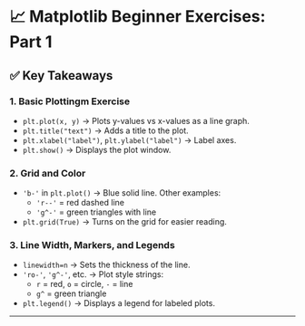 # 📈 Matplotlib Beginner Exercises: Part 1

## ✅ Key Takeaways

### 1. **Basic Plottingm Exercise**

- `plt.plot(x, y)` → Plots y-values vs x-values as a line graph.
- `plt.title("text")` → Adds a title to the plot.
- `plt.xlabel("label")`, `plt.ylabel("label")` → Label axes.
- `plt.show()` → Displays the plot window.

### 2. **Grid and Color**

- `'b-'` in `plt.plot()` → Blue solid line. Other examples:
  - `'r--'` = red dashed line
  - `'g^-'` = green triangles with line
- `plt.grid(True)` → Turns on the grid for easier reading.

### 3. **Line Width, Markers, and Legends**

- `linewidth=n` → Sets the thickness of the line.
- `'ro-'`, `'g^-'`, etc. → Plot style strings:
  - `r` = red, `o` = circle, `-` = line
  - `g^` = green triangle
- `plt.legend()` → Displays a legend for labeled plots.

---
